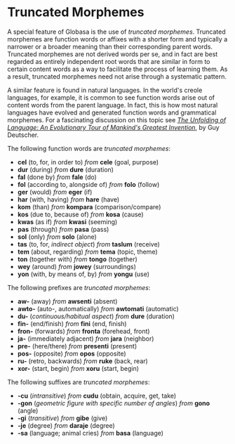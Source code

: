 <h1>Truncated Morphemes</h1>
<p>
</p>
<p>A special feature of Globasa is the use of <em>truncated morphemes</em>. Truncated morphemes are function words or
	affixes with a shorter form and typically a narrower or a broader meaning than their corresponding parent words.
	Truncated morphemes are not derived words per se, and in fact are best regarded as entirely independent root words
	that are similar in form to certain content words as a way to facilitate the process of learning them. As a result,
	truncated morphemes need not arise through a systematic pattern.</p>
<p>A similar feature is found in natural languages. In the world's creole languages, for example, it is common to see
	function words arise out of content words from the parent language. In fact, this is how most natural languages have
	evolved and generated function words and grammatical morphemes. For a fascinating discussion on this topic see <a
		href="https://www.amazon.com/Unfolding-Language-Evolutionary-Mankinds-Invention/dp/0805080120/ref=sr_1_1?keywords=unfolding%2Bof%2Blanguage&amp;qid=1565409086&amp;s=gateway&amp;sr=8-1"><em>The
			Unfolding of Language: An Evolutionary Tour of Mankind's Greatest Invention</em></a>, by Guy Deutscher.</p>
<p>The following function words are <em>truncated morphemes</em>:</p>
<ul>
	<li><strong>cel</strong> (to, for, in order to) <em>from</em> <strong>cele</strong> (goal, purpose)</li>
	<li><strong>dur</strong> (during) <em>from</em> <strong>dure</strong> (duration)</li>
	<li><strong>fal</strong> (done by) <em>from</em> <strong>fale</strong> (do)</li>
	<li><strong>fol</strong> (according to, alongside of) <em>from</em> <strong>folo</strong> (follow)</li>
	<li><strong>ger</strong> (would) <em>from</em> <strong>eger</strong> (if)</li>
	<li><strong>har</strong> (with, having) <em>from</em> <strong>hare</strong> (have)</li>
	<li><strong>kom</strong> (than) <em>from</em> <strong>kompara</strong> (comparison/compare)</li>
	<li><strong>kos</strong> (due to, because of) <em>from</em> <strong>kosa</strong> (cause)</li>
	<li><strong>kwas</strong> (as if) <em>from</em> <strong>kwasi</strong> (seeming)</li>
	<li><strong>pas</strong> (through) <em>from</em> <strong>pasa</strong> (pass)</li>
	<li><strong>sol</strong> (only) <em>from</em> <strong>solo</strong> (alone)</li>
	<li><strong>tas</strong> (to, for, <em>indirect object</em>) <em>from</em> <strong>taslum</strong> (receive)</li>
	<li><strong>tem</strong> (about, regarding) <em>from</em> <strong>tema</strong> (topic, theme)</li>
	<li><strong>ton</strong> (together with) <em>from</em> <strong>tongo</strong> (together)</li>
	<li><strong>wey</strong> (around) <em>from</em> <strong>jowey</strong> (surroundings)</li>
	<li><strong>yon</strong> (with, by means of, by) <em>from</em> <strong>yongu</strong> (use)</li>
</ul>
<p>The following prefixes are <em>truncated morphemes</em>:</p>
<ul>
	<li><strong>aw-</strong> (away) <em>from</em> <strong>awsenti</strong> (absent)</li>
	<li><strong>awto-</strong> (auto-, automatically) <em>from</em> <strong>awtomati</strong> (automatic)</li>
	<li><strong>du-</strong> (<em>continuous/habitual aspect</em>) <em>from</em> <strong>dure</strong> (duration)</li>
	<li><strong>fin-</strong> (end/finish) <em>from</em> <strong>fini</strong> (end, finish)</li>
	<li><strong>fron-</strong> (forwards) <em>from</em> <strong>fronta</strong> (forehead, front)</li>
	<li><strong>ja-</strong> (immediately adjacent) <em>from</em> <strong>jara</strong> (neighbor)</li>
	<li><strong>pre-</strong> (here/there) <em>from</em> <strong>presenti</strong> (present)</li>
	<li><strong>pos-</strong> (opposite) <em>from</em> <strong>opos</strong> (opposite)</li>
	<li><strong>ru-</strong> (retro, backwards) <em>from</em> <strong>ruke</strong> (back, rear)</li>
	<li><strong>xor-</strong> (start, begin) <em>from</em> <strong>xoru</strong> (start, begin)</li>
</ul>
<p>The following suffixes are <em>truncated morphemes</em>:</p>
<ul>
	<li><strong>-cu</strong> (<em>intransitive</em>) <em>from</em> <strong>cudu</strong> (obtain, acquire, get, take)
	</li>
	<li><strong>-gon</strong> (<em>geometric figure with specific number of angles</em>) <em>from</em>
		<strong>gono</strong> (angle)
	</li>
	<li><strong>-gi</strong> (<em>transitive</em>) <em>from</em> <strong>gibe</strong> (give)</li>
	<li><strong>-je</strong> (degree) <em>from</em> <strong>daraje</strong> (degree)</li>
	<li><strong>-sa</strong> (language; animal cries) <em>from</em> <strong>basa</strong> (language)</li>
</ul>
<p></p>
